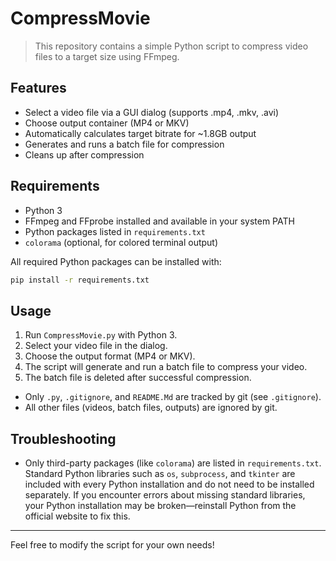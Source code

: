 # CompressMovie

>This repository contains a simple Python script to compress video files to a target size using FFmpeg.

## Features
- Select a video file via a GUI dialog (supports .mp4, .mkv, .avi)
- Choose output container (MP4 or MKV)
- Automatically calculates target bitrate for ~1.8GB output
- Generates and runs a batch file for compression
- Cleans up after compression

## Requirements
- Python 3
- FFmpeg and FFprobe installed and available in your system PATH
- Python packages listed in `requirements.txt`
- `colorama` (optional, for colored terminal output)

All required Python packages can be installed with:

```bash
pip install -r requirements.txt
```

## Usage
1. Run `CompressMovie.py` with Python 3.
2. Select your video file in the dialog.
3. Choose the output format (MP4 or MKV).
4. The script will generate and run a batch file to compress your video.
5. The batch file is deleted after successful compression.

- Only `.py`, `.gitignore`, and `README.Md` are tracked by git (see `.gitignore`).
- All other files (videos, batch files, outputs) are ignored by git.

## Troubleshooting

- Only third-party packages (like `colorama`) are listed in `requirements.txt`. Standard Python libraries such as `os`, `subprocess`, and `tkinter` are included with every Python installation and do not need to be installed separately. If you encounter errors about missing standard libraries, your Python installation may be broken—reinstall Python from the official website to fix this.

---
Feel free to modify the script for your own needs!
